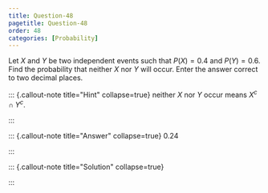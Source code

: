 ```yaml
---
title: Question-48 
pagetitle: Question-48
order: 48
categories: [Probability]
---
```


Let $X$ and $Y$ be two independent events such that 
$P(X)=0.4$ and $P(Y)=0.6$. Find the probability that neither 
$X$ nor $Y$ will occur. Enter the answer correct to two decimal places.

 

::: {.callout-note title="Hint" collapse=true}
neither $X$ nor $Y$ occur means $X^c \cap Y^c$.


:::

::: {.callout-note title="Answer" collapse=true}
0.24

:::

::: {.callout-note title="Solution" collapse=true}

:::